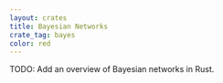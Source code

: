 ```yaml
---
layout: crates
title: Bayesian Networks
crate_tag: bayes
color: red
---
```


TODO: Add an overview of Bayesian networks in Rust.
